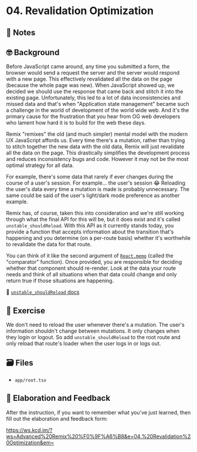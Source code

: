 # 04. Revalidation Optimization

## 📝 Notes

## 🤓 Background

Before JavaScript came around, any time you submitted a form, the browser would send a request the server and the server would respond with a new page. This effectively revalidated all the data on the page (because the whole page was new). When JavaScript showed up, we decided we should use the response that came back and stitch it into the existing page. Unfortunately, this led to a lot of data inconsistencies and missed data and that's when "Application state management" became such a challenge in the world of development of the world wide web. And it's the primary cause for the frustration that you hear from OG web developers who lament how hard it is to build for the web these days.

Remix "remixes" the old (and much simpler) mental model with the modern UX JavaScript affords us. Every time there's a mutation, rather than trying to stitch together the new data with the old data, Remix will just revalidate all the data on the page. This drastically simplifies the development process and reduces inconsistency bugs and code. However it may not be the most optimal strategy for all data.

For example, there's some data that rarely if ever changes during the course of a user's session. For example... the user's session 😂 Reloading the user's data every time a mutation is made is probably unnecessary. The same could be said of the user's light/dark mode preference as another example.

Remix has, of course, taken this into consideration and we're still working through what the final API for this will be, but it does exist and it's called `unstable_shouldReload`. With this API as it currently stands today, you provide a function that accepts information about the transition that's happening and you determine (on a per-route basis) whether it's worthwhile to revalidate the data for that route.

You can think of it like the second argument of [`React.memo`](https://reactjs.org/docs/react-api.html#reactmemo) (called the "comparator" function). Once provided, you are responsible for deciding whether that component should re-render. Look at the data your route needs and think of all situations when that data could change and only return true if those situations are happening.

📜 [`unstable_shouldReload` docs](https://remix.run/docs/en/v1/api/conventions#unstable_shouldreload)

## 💪 Exercise

We don't need to reload the user whenever there's a mutation. The user's information shouldn't change between mutations. It only changes when they login or logout. So add `unstable_shouldReload` to the root route and only reload that route's loader when the user logs in or logs out.

## 🗃 Files

- `app/root.tsx`

## 🦉 Elaboration and Feedback

After the instruction, if you want to remember what you've just learned, then
fill out the elaboration and feedback form:

https://ws.kcd.im/?ws=Advanced%20Remix%20%F0%9F%A6%B8&e=04.%20Revalidation%20Optimization&em=
